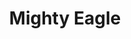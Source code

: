 ---
pid: FS121
title: Mighty Eagle
location_transcription: Conotitution lawn
zipcode: '19106'
outside_phl: 
neighborhood: Society Hill,Old City
age: '11'
age_range: 6-13
instagram: 
image_file_name: FS_121.jpg
proposal_transcription: 
topic: Animals
topic_summary: '0'
type: Other No Form
keywords_other: 
credit: "#Yehuda"
image_labels: 
twitter: 
facebook: 
permalink: "/monuments/fs121/"
layout: item-page
---